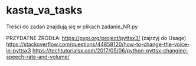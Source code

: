 # kasta_va_tasks

Treści do zadań znajdują się w plikach zadanie_NR.py

PRZYDATNE ŹRÓDŁA:
https://pypi.org/project/pyttsx3/ (zajrzyj do Usage)
https://stackoverflow.com/questions/44858120/how-to-change-the-voice-in-pyttsx3
https://techtutorialsx.com/2017/05/06/python-pyttsx-changing-speech-rate-and-volume/
